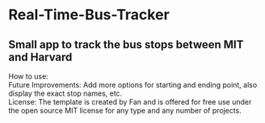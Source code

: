 # Real-Time-Bus-Tracker
## Small app to track the bus stops between MIT and Harvard
How to use: </br>
Future Improvements: Add more options for starting and ending point, also display the exact stop names, etc. </br>
License: The template is created by Fan and is offered for free use under the open source MIT license for any type and any number of projects.
